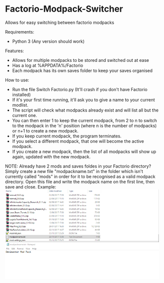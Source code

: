 # Factorio-Modpack-Switcher
Allows for easy switching between factorio modpacks 

Requirements:
 - Python 3 (Any version should work)

Features:
 - Allows for multiple modpacks to be stored and switched out at ease
 - Has a log at %APPDATA%/Factorio
 - Each modpack has its own saves folder to keep your saves organised
 
How to use:
 - Run the file Switch Factorio.py (It'll crash if you don't have Factorio installed)
 - If it's your first time running, it'll ask you to give a name to your current modlist.
 - The script will check what modpacks already exist and will list all but the current one.
 - You can then enter 1 to keep the current modpack, from 2 to n to switch to the modpack in the 'n' position (where n is the number of modpacks) or n+1 to create a new modpack.
 - If you keep current modpack, the program terminates.
 - If you select a different modpack, that one will become the active modpack.
 - If you create a new modpack, then the list of all modpacks will show up again, updated with the new modpack.

NOTE:
Already have 2 mods and saves foldes in your Factorio directory? Simply create a new file "modpackname.txt" in the folder which isn't currently called "mods" in order for it to be recognised as a valid modpack directory. Open this file and write the modpack name on the first line, then save and close.
Example: 
![Example](Capture.PNG)
